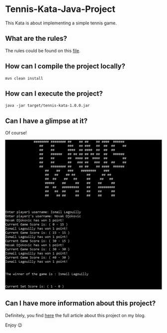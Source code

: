 # Tennis-Kata-Java-Project

This Kata is about implementing a simple tennis game.

## What are the rules?

The rules could be found on this [file](https://github.com/Ilagouilly/Tennis-Kata-Java-Project/blob/main/KATA_Tennis.pdf).

## How can I compile the project locally?

```
mvn clean install
```

## How can I execute the project?

```
java -jar target/tennis-kata-1.0.0.jar
```


## Can I have a glimpse at it?

Of course!

<img src="KATA-tennis-screenshot.PNG"/>

## Can I have more information about this project?

Definitely, you find [here](https://www.blog.ismaillagouilly.com/tennis-kata-my-implementation-in-java-of-the-tennis-kata) the full article about this project on my blog.

Enjoy 😉
